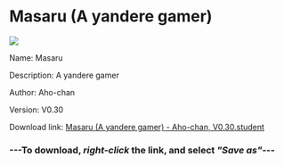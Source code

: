 # Masaru (A yandere gamer)

<img src = "https://raw.githubusercontent.com/Arbiter1223/Daigaku-Gurashi-Custom-Students/master/Students/Files/Masaru%20(A%20yandere%20gamer).png">

Name: Masaru

Description: A yandere gamer

Author: Aho-chan

Version: V0.30

Download link: <a href="https://raw.githubusercontent.com/Arbiter1223/Daigaku-Gurashi-Custom-Students/master/Students/Files/Masaru%20(A%20yandere%20gamer)%20-%20Aho-chan%2C%20V0.30.student">Masaru (A yandere gamer) - Aho-chan, V0.30.student</a>

### ---**To download, _right-click_ the link, and select _"Save as"_**---
